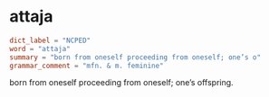 # attaja

``` toml
dict_label = "NCPED"
word = "attaja"
summary = "born from oneself proceeding from oneself; one’s o"
grammar_comment = "mfn. & m. feminine"
```

born from oneself proceeding from oneself; one’s offspring.

